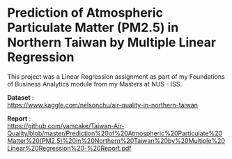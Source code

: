 # Prediction of Atmospheric Particulate Matter (PM2.5) in Northern Taiwan by Multiple Linear Regression

This project was a Linear Regression assignment as part of my Foundations of Business Analytics module from my Masters at NUS - ISS.

**Dataset** : <br />
https://www.kaggle.com/nelsonchu/air-quality-in-northern-taiwan

**Report** : <br />
https://github.com/yamcake/Taiwan-Air-Quality/blob/master/Prediction%20of%20Atmospheric%20Particulate%20Matter%20(PM2.5)%20in%20Northern%20Taiwan%20by%20Multiple%20Linear%20Regression%20-%20Report.pdf
